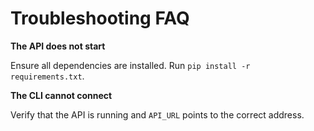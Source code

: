 # Troubleshooting FAQ

**The API does not start**

Ensure all dependencies are installed. Run `pip install -r requirements.txt`.

**The CLI cannot connect**

Verify that the API is running and `API_URL` points to the correct address.
